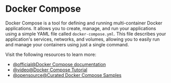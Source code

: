 # Docker Compose

Docker Compose is a tool for defining and running multi-container Docker applications. It allows you to create, manage, and run your applications using a simple YAML file called `docker-compose.yml`. This file describes your application's services, networks, and volumes, allowing you to easily run and manage your containers using just a single command.

Visit the following resources to learn more:

- [@official@Docker Compose documentation](https://docs.docker.com/compose/)
- [@video@Docker Compose Tutorial](https://www.youtube.com/watch?v=DM65_JyGxCo)
- [@opensource@Curated Docker Compose Samples](https://github.com/docker/awesome-compose?tab=readme-ov-file)
